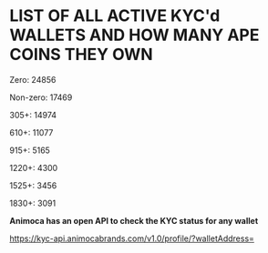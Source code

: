 # LIST OF ALL ACTIVE KYC'd WALLETS AND HOW MANY APE COINS THEY OWN

Zero: 24856

Non-zero: 17469

305+: 14974

610+: 11077

915+: 5165

1220+: 4300

1525+: 3456

1830+: 3091

**Animoca has an open API to check the KYC status for any wallet**

https://kyc-api.animocabrands.com/v1.0/profile/?walletAddress=
